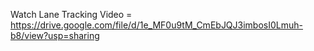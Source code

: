 Watch Lane Tracking Video = https://drive.google.com/file/d/1e_MF0u9tM_CmEbJQJ3imbosI0Lmuh-b8/view?usp=sharing
